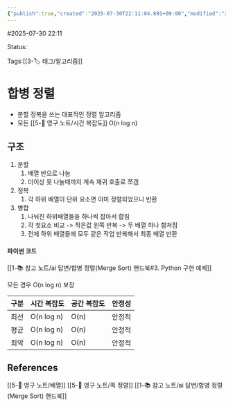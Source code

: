 ```yaml
---
{"publish":true,"created":"2025-07-30T22:11:04.891+09:00","modified":"2025-08-01T00:19:45.520+09:00","cssclasses":""}
---
```


#2025-07-30 22:11

Status: 

Tags:[[3-🏷️ 태그/알고리즘]]

# 합병 정렬
- 분할 정복을 쓰는 대표적인 정렬 알고리즘
- 모든 [[5-💎 영구 노트/시간 복잡도]] O(n log n)

## 구조
1. 분할
	1. 배열 반으로 나눔
	2. 더이상 못 나눌때까지 계속 재귀 호출로 쪼갬
2. 정복
	1. 각 하위 배열이 단위 요소면 이미 정렬되었으니 반환
3. 병합
	1. 나눠진 하위배열들을 하나씩 잡아서 합침
	2. 각 첫요소 비교 -> 작은값 왼쪽 반복 -> 두 배열 하나 합쳐짐
	3. 전체 하위 배열들에 모두 같은 작업 반복해서 최종 배열 반환
#### 파이썬 코드
[[1-📚 참고 노트/ai 답변/합병 정렬(Merge Sort) 핸드북#3. Python 구현 예제]]

모든 경우  O(n log n) 보장

| 구분  | 시간 복잡도     | 공간 복잡도 | 안정성 |
| :-- | :--------- | :----- | :-- |
| 최선  | O(n log n) | O(n)   | 안정적 |
| 평균  | O(n log n) | O(n)   | 안정적 |
| 최악  | O(n log n) | O(n)   | 안정적 |

## References
 [[5-💎 영구 노트/배열]]
 [[5-💎 영구 노트/퀵 정렬]]
[[1-📚 참고 노트/ai 답변/합병 정렬(Merge Sort) 핸드북]]